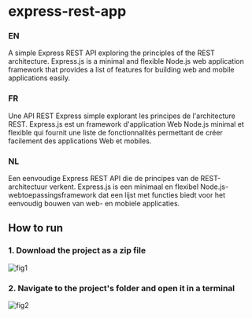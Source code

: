 # express-rest-app

### EN
A simple Express REST API exploring the principles of the REST architecture. Express.js is a minimal and flexible Node.js web application framework that provides a list of features for building web and mobile applications easily.

### FR
Une API REST Express simple explorant les principes de l'architecture REST. Express.js est un framework d'application Web Node.js minimal et flexible qui fournit une liste de fonctionnalités permettant de créer facilement des applications Web et mobiles.

### NL
Een eenvoudige Express REST API die de principes van de REST-architectuur verkent. Express.js is een minimaal en flexibel Node.js-webtoepassingsframework dat een lijst met functies biedt voor het eenvoudig bouwen van web- en mobiele applicaties.

## How to run

### 1. Download the project as a zip file
![fig1](https://github.com/mathismahaux/movies-express-rest-api/blob/main/images/fig1.png)

### 2. Navigate to the project's folder and open it in a terminal 
![fig2](https://github.com/mathismahaux/movies-express-rest-api/blob/main/images/fig2.png)

